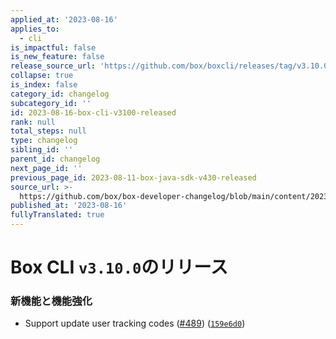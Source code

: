 ```yaml
---
applied_at: '2023-08-16'
applies_to:
  - cli
is_impactful: false
is_new_feature: false
release_source_url: 'https://github.com/box/boxcli/releases/tag/v3.10.0'
collapse: true
is_index: false
category_id: changelog
subcategory_id: ''
id: 2023-08-16-box-cli-v3100-released
rank: null
total_steps: null
type: changelog
sibling_id: ''
parent_id: changelog
next_page_id: ''
previous_page_id: 2023-08-11-box-java-sdk-v430-released
source_url: >-
  https://github.com/box/box-developer-changelog/blob/main/content/2023/08-16-box-cli-v3100-released.md
published_at: '2023-08-16'
fullyTranslated: true
---
```

# Box CLI `v3.10.0`のリリース

### 新機能と機能強化

* Support update user tracking codes ([#489][1]) ([`159e6d0`][2])

[1]: https://github.com/box/boxcli/issues/489

[2]: https://github.com/box/boxcli/commit/159e6d07fa91f2b199ca85207a4cad5cf4274f0e
